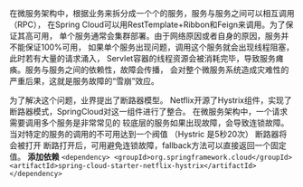 在微服务架构中，根据业务来拆分成一个个的服务，服务与服务之间可以相互调用（RPC），
在Spring Cloud可以用RestTemplate+Ribbon和Feign来调用。为了保证其高可用，
单个服务通常会集群部署。由于网络原因或者自身的原因，服务并不能保证100%可用，
如果单个服务出现问题，调用这个服务就会出现线程阻塞，此时若有大量的请求涌入，
Servlet容器的线程资源会被消耗完毕，导致服务瘫痪。服务与服务之间的依赖性，故障会传播，
会对整个微服务系统造成灾难性的严重后果，这就是服务故障的“雪崩”效应。

为了解决这个问题，业界提出了断路器模型。
Netflix开源了Hystrix组件，实现了断路器模式，SpringCloud对这一组件进行了整合。 
在微服务架构中，一个请求需要调用多个服务是非常常见的
较底层的服务如果出现故障，会导致连锁故障。当对特定的服务的调用的不可用达到一个阀值
（Hystric 是5秒20次） 断路器将会被打开
断路打开后，可用避免连锁故障，fallback方法可以直接返回一个固定值。
**添加依赖**
`<dependency>
            <groupId>org.springframework.cloud</groupId>
            <artifactId>spring-cloud-starter-netflix-hystrix</artifactId>
 </dependency>`